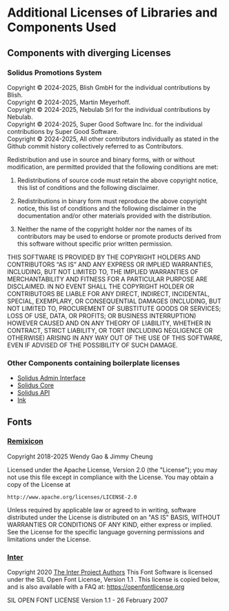 # Additional Licenses of Libraries and Components Used

## Components with diverging Licenses
### Solidus Promotions System

Copyright © 2024-2025, Blish GmbH for the individual contributions by Blish.<br>
Copyright © 2024-2025, Martin Meyerhoff.<br>
Copyright © 2024-2025, Nebulab Srl for the individual contributions by Nebulab.<br>
Copyright © 2024-2025, Super Good Software Inc. for the individual contributions by Super Good Software.<br>
Copyright © 2024-2025, All other contributors individually as stated in the Github commit history collectively referred to as Contributors.

Redistribution and use in source and binary forms, with or without modification, are permitted provided that the following conditions are met:

1. Redistributions of source code must retain the above copyright notice, this list of conditions and the following disclaimer.

2. Redistributions in binary form must reproduce the above copyright notice, this list of conditions and the following disclaimer in the documentation and/or other materials provided with the distribution.

3. Neither the name of the copyright holder nor the names of its contributors may be used to endorse or promote products derived from this software without specific prior written permission.

THIS SOFTWARE IS PROVIDED BY THE COPYRIGHT HOLDERS AND CONTRIBUTORS “AS IS” AND ANY EXPRESS OR IMPLIED WARRANTIES, INCLUDING, BUT NOT LIMITED TO, THE IMPLIED WARRANTIES OF MERCHANTABILITY AND FITNESS FOR A PARTICULAR PURPOSE ARE DISCLAIMED. IN NO EVENT SHALL THE COPYRIGHT HOLDER OR CONTRIBUTORS BE LIABLE FOR ANY DIRECT, INDIRECT, INCIDENTAL, SPECIAL, EXEMPLARY, OR CONSEQUENTIAL DAMAGES (INCLUDING, BUT NOT LIMITED TO, PROCUREMENT OF SUBSTITUTE GOODS OR SERVICES; LOSS OF USE, DATA, OR PROFITS; OR BUSINESS INTERRUPTION) HOWEVER CAUSED AND ON ANY THEORY OF LIABILITY, WHETHER IN CONTRACT, STRICT LIABILITY, OR TORT (INCLUDING NEGLIGENCE OR OTHERWISE) ARISING IN ANY WAY OUT OF THE USE OF THIS SOFTWARE, EVEN IF ADVISED OF THE POSSIBILITY OF SUCH DAMAGE.

### Other Components containing boilerplate licenses

* [Solidus Admin Interface](admin/LICENSE)
* [Solidus Core](core/LICENSE)
* [Solidus API](api/LICENSE)
* [Ink](core/app/views/layouts/spree/base_mailer.html.erb)

## Fonts
### [Remixicon](https://github.com/Remix-Design/remixicon/)
Copyright 2018-2025 Wendy Gao & Jimmy Cheung

Licensed under the Apache License, Version 2.0 (the "License");
you may not use this file except in compliance with the License.
You may obtain a copy of the License at

    http://www.apache.org/licenses/LICENSE-2.0

Unless required by applicable law or agreed to in writing, software
distributed under the License is distributed on an "AS IS" BASIS,
WITHOUT WARRANTIES OR CONDITIONS OF ANY KIND, either express or implied.
See the License for the specific language governing permissions and
limitations under the License.

### [Inter](https://fonts.google.com/specimen/Inter/license)

Copyright 2020 [The Inter Project Authors](https://github.com/rsms/inter)
This Font Software is licensed under the SIL Open Font License, Version 1.1 . This license is copied below, and is also available with a FAQ at: https://openfontlicense.org

SIL OPEN FONT LICENSE Version 1.1 - 26 February 2007
